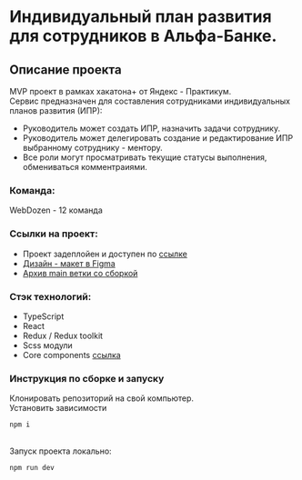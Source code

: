 # Индивидуальный план развития для сотрудников в Альфа-Банке.

## Описание проекта

MVP проект в рамках хакатона+ от Яндекс - Практикум.
<br>
Сервис предназначен для составления сотрудниками индивидуальных планов развития (ИПР):
<br>
* Руководитель может создать ИПР, назначить задачи сотруднику.
* Руководитель может делегировать создание и редактирование ИПР выбранному сотруднику - ментору.
* Все роли могут просматривать текущие статусы выполнения, обмениваться комментраиями.

### Команда:
WebDozen - 12 команда

### Ссылки на проект:
* Проект задеплойен и доступен по [ссылке](https://webdozen.ddns.net)
* [Дизайн - макет в Figma](https://www.figma.com/file/D7esh15fomUTJTR4z70h9M/%D0%98%D0%9F%D0%A0_%D0%A5%D0%B0%D0%BA%D0%B0%D1%82%D0%BE%D0%BD_%D0%90%D0%BB%D1%8C%D1%84%D0%B0_12?type=design&node-id=1756-172881&mode=design&t=VkRKZxUC7gKKnVHu-0)
* [Архив main ветки со сборкой]()

### Стэк технологий:
* TypeScript
* React
* Redux / Redux toolkit
* Scss модули
* Core components [ссылка](https://core-ds.github.io/core-components)

### Инструкция по сборке и запуску
<!-- Готовая сборка собрана и доступна в папке build, ветки main. -->
Клонировать репозиторий на свой компьютер.
<br>
Установить зависимости 
```
npm i
```
<br>
Запуск проекта локально:

```
npm run dev
```
